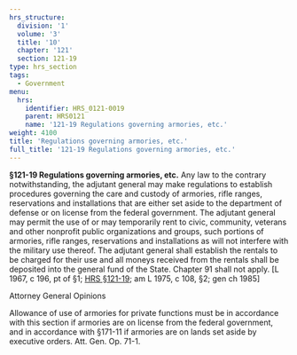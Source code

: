 ```yaml
---
hrs_structure:
  division: '1'
  volume: '3'
  title: '10'
  chapter: '121'
  section: 121-19
type: hrs_section
tags:
  - Government
menu:
  hrs:
    identifier: HRS_0121-0019
    parent: HRS0121
    name: '121-19 Regulations governing armories, etc.'
weight: 4100
title: 'Regulations governing armories, etc.'
full_title: '121-19 Regulations governing armories, etc.'
---
```

**§121-19 Regulations governing armories, etc.** Any law to the contrary notwithstanding, the adjutant general may make regulations to establish procedures governing the care and custody of armories, rifle ranges, reservations and installations that are either set aside to the department of defense or on license from the federal government. The adjutant general may permit the use of or may temporarily rent to civic, community, veterans and other nonprofit public organizations and groups, such portions of armories, rifle ranges, reservations and installations as will not interfere with the military use thereof. The adjutant general shall establish the rentals to be charged for their use and all moneys received from the rentals shall be deposited into the general fund of the State. Chapter 91 shall not apply. [L 1967, c 196, pt of §1; [HRS §121-19](/title-10/chapter-121/section-121-19/); am L 1975, c 108, §2; gen ch 1985]

Attorney General Opinions

Allowance of use of armories for private functions must be in accordance with this section if armories are on license from the federal government, and in accordance with §171-11 if armories are on lands set aside by executive orders. Att. Gen. Op. 71-1.